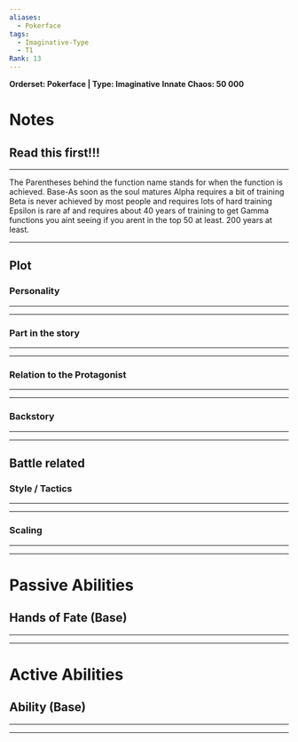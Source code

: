 ```yaml
---
aliases:
  - Pokerface
tags:
  - Imaginative-Type
  - T1
Rank: 13
---
```

**Orderset: Pokerface  | Type: Imaginative**
**Innate Chaos:  50 000**

# Notes
## Read this first!!!
___
The Parentheses behind the function name stands for when the function is achieved.
Base-As soon as the soul matures
Alpha requires a bit of training 
Beta is never achieved by most people and requires lots of hard training
Epsilon is rare af and requires about 40 years of training to get
Gamma functions you aint seeing if you arent in the top 50 at least. 200 years at least.
___

## Plot
### Personality
___

___
### Part in the story
___

___
### Relation to the Protagonist
___

___
### Backstory
___

___

## Battle related

### Style / Tactics
___

___
### Scaling 
___

___


# Passive Abilities
## Hands of Fate (Base)
___

___


# Active Abilities
## Ability (Base)
___

___

